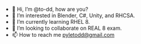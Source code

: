- 👋 Hi, I’m @to-dd, how are you?
- 👀 I’m interested in Blender, C#, Unity, and RHCSA.
- 🌱 I’m currently learning RHEL 8.
- 💞️ I’m looking to collaborate on REAL 8 exam.
- 📫 How to reach me pyletodd@gmail.com 

<!---
to-dd/to-dd is a ✨ special ✨ repository because its `README.md` (this file) appears on your GitHub profile.
You can click the Preview link to take a look at your changes.
--->
